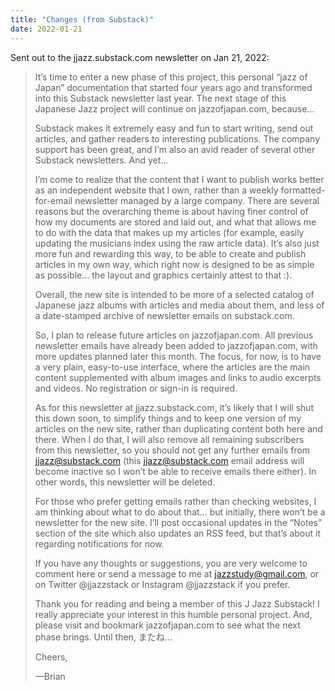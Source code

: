 ```yaml
---
title: "Changes (from Substack)"
date: 2022-01-21
---
```


Sent out to the jjazz.substack.com newsletter on Jan 21, 2022:


> It’s time to enter a new phase of this project, this personal “jazz of Japan” documentation that started four years ago and transformed into this Substack newsletter last year. The next stage of this Japanese Jazz project will continue on jazzofjapan.com, because…
> 
> Substack makes it extremely easy and fun to start writing, send out articles, and gather readers to interesting publications. The company support has been great, and I’m also an avid reader of several other Substack newsletters. And yet…
> 
> I’m come to realize that the content that I want to publish works better as an independent website that I own, rather than a weekly formatted-for-email newsletter managed by a large company. There are several reasons but the overarching theme is about having finer control of how my documents are stored and laid out, and what that allows me to do with the data that makes up my articles (for example, easily updating the musicians index using the raw article data). It’s also just more fun and rewarding this way, to be able to create and publish articles in my own way, which right now is designed to be as simple as possible… the layout and graphics certainly attest to that :).
> 
> Overall, the new site is intended to be more of a selected catalog of Japanese jazz albums with articles and media about them, and less of a date-stamped archive of newsletter emails on substack.com.
> 
> So, I plan to release future articles on jazzofjapan.com. All previous newsletter emails have already been added to jazzofjapan.com, with more updates planned later this month. The focus, for now, is to have a very plain, easy-to-use interface, where the articles are the main content supplemented with album images and links to audio excerpts and videos. No registration or sign-in is required.
> 
> As for this newsletter at jjazz.substack.com, it’s likely that I will shut this down soon, to simplify things and to keep one version of my articles on the new site, rather than duplicating content both here and there. When I do that, I will also remove all remaining subscribers from this newsletter, so you should not get any further emails from jjazz@substack.com (this jjazz@substack.com email address will become inactive so I won’t be able to receive emails there either). In other words, this newsletter will be deleted.
> 
> For those who prefer getting emails rather than checking websites, I am thinking about what to do about that… but initially, there won’t be a newsletter for the new site. I’ll post occasional updates in the “Notes” section of the site which also updates an RSS feed, but that’s about it regarding notifications for now.
> 
> If you have any thoughts or suggestions, you are very welcome to comment here or send a message to me at jazzstudy@gmail.com, or on Twitter @jjazzstack or Instagram @jjazzstack if you prefer.
> 
> Thank you for reading and being a member of this J Jazz Substack! I really appreciate your interest in this humble personal project. And, please visit and bookmark jazzofjapan.com to see what the next phase brings. Until then, またね…
> 
> Cheers,
> 
> —Brian